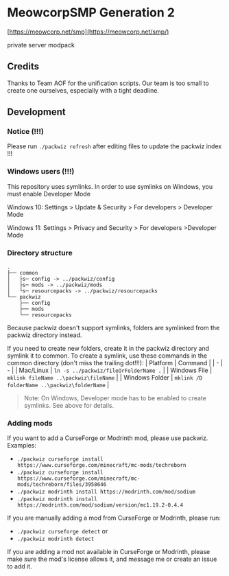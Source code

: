 # MeowcorpSMP Generation 2
[https://meowcorp.net/smp](https://meowcorp.net/smp/)

private server modpack

## Credits
Thanks to Team AOF for the unification scripts. Our team is too small to create one ourselves, especially with a tight deadline.

## Development

### Notice (!!!)
Please run `./packwiz refresh` after editing files to update the packwiz index !!!

### Windows users (!!!)
This repository uses symlinks. In order to use symlinks on Windows, you must enable Developer Mode

Windows 10: Settings > Update & Security > For developers > Developer Mode

Windows 11: Settings > Privacy and Security > For developers >Developer Mode

### Directory structure
```
.
├── common
│   ├s─ config -> ../packwiz/config
│   ├s─ mods -> ../packwiz/mods
│   └s─ resourcepacks -> ../packwiz/resourcepacks
└── packwiz
    ├── config
    ├── mods
    └── resourcepacks
```
Because packwiz doesn't support symlinks, folders are symlinked from the packwiz directory instead.

If you need to create new folders, create it in the packwiz directory and symlink it to common. To create a symlink, use these commands in the common directory (don't miss the trailing dot!!!):
| Platform | Command |
| - | - |
| Mac/Linux | `ln -s ../packwiz/fileOrFolderName .` |
| Windows File | `mklink fileName ..\packwiz\fileName` |
| Windows Folder | `mklink /D folderName ..\packwiz\folderName` |
> Note: On Windows, Developer mode has to be enabled to create symlinks. See above for details.

### Adding mods
If you want to add a CurseForge or Modrinth mod, please use packwiz. Examples:
- `./packwiz curseforge install https://www.curseforge.com/minecraft/mc-mods/techreborn`
- `./packwiz curseforge install https://www.curseforge.com/minecraft/mc-mods/techreborn/files/3958646`
- `./packwiz modrinth install https://modrinth.com/mod/sodium`
- `./packwiz modrinth install https://modrinth.com/mod/sodium/version/mc1.19.2-0.4.4`

If you are manually adding a mod from CurseForge or Modrinth, please run:
- `./packwiz curseforge detect`
or
- `./packwiz modrinth detect`

If you are adding a mod not available in CurseForge or Modrinth, please make sure the mod's license allows it, and message me or create an issue to add it.
